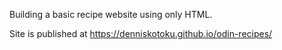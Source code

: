 Building a basic recipe website using only HTML.

Site is published at https://denniskotoku.github.io/odin-recipes/